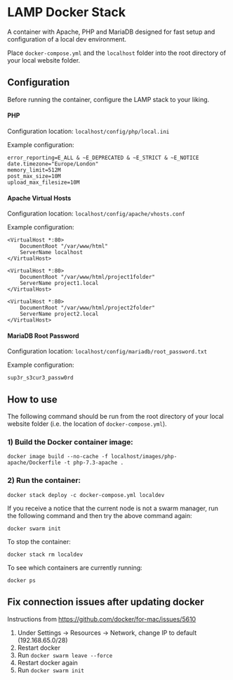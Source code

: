 # LAMP Docker Stack

A container with Apache, PHP and MariaDB designed for fast setup and configuration of a local dev environment.

Place `docker-compose.yml` and the `localhost` folder into the root directory of your local website folder.

## Configuration

Before running the container, configure the LAMP stack to your liking.

#### PHP
Configuration location: `localhost/config/php/local.ini`

Example configuration:

```
error_reporting=E_ALL & ~E_DEPRECATED & ~E_STRICT & ~E_NOTICE
date.timezone="Europe/London"
memory_limit=512M
post_max_size=10M
upload_max_filesize=10M
```

#### Apache Virtual Hosts
Configuration location: `localhost/config/apache/vhosts.conf`

Example configuration:

```
<VirtualHost *:80>
	DocumentRoot "/var/www/html" 
	ServerName localhost
</VirtualHost>

<VirtualHost *:80> 
	DocumentRoot "/var/www/html/project1folder" 
	ServerName project1.local
</VirtualHost>

<VirtualHost *:80> 
	DocumentRoot "/var/www/html/project2folder" 
	ServerName project2.local
</VirtualHost>
```

#### MariaDB Root Password
Configuration location: `localhost/config/mariadb/root_password.txt`

Example configuration:

```
sup3r_s3cur3_passw0rd
```


## How to use

The following command should be run from the root directory of your local website folder (i.e. the location of `docker-compose.yml`).

### 1) Build the Docker container image:

```
docker image build --no-cache -f localhost/images/php-apache/Dockerfile -t php-7.3-apache .
```

### 2) Run the container:

```
docker stack deploy -c docker-compose.yml localdev
```

If you receive a notice that the current node is not a swarm manager, run the following command and then try the above command again:

```
docker swarm init
```

To stop the container:

```
docker stack rm localdev
```

To see which containers are currently running:

```
docker ps
```


## Fix connection issues after updating docker

Instructions from https://github.com/docker/for-mac/issues/5610

1. Under Settings -> Resources -> Network, change IP to default (192.168.65.0/28) 
2. Restart docker
3. Run `docker swarm leave --force`
4. Restart docker again
5. Run `docker swarm init`


